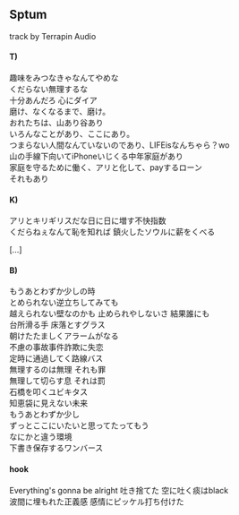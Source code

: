 ## Sptum

track by Terrapin Audio  

#### T)

趣味をみつなきゃなんてやめな  
くだらない無理するな  
十分あんだろ 心にダイア  
磨け、なくなるまで、磨け。  
おれたちは、山あり谷あり  
いろんなことがあり、ここにあり。  
つまらない人間なんていないのであり、LIFEisなんちゃら？wo  
山の手線下向いてiPhoneいじくる中年家庭があり  
家庭を守るために働く、アリと化して、payするローン  
それもあり  


#### K)

アリとキリギリスだな日に日に増す不快指数  
くだらねぇなんて恥を知れば 鎮火したソウルに薪をくべる  

[...]

#### B)

もうあとわずか少しの時  
とめられない逆立ちしてみても  
越えられない壁なのかも 
止められやしないさ 結果誰にも  
台所滑る手 床落とすグラス  
朝けたたましくアラームがなる  
不慮の事故事件詐欺に失恋  
定時に通過してく路線バス  
無理するのは無理 それも罪  
無理して切らす息 それは罰  
石橋を叩くユビキタス  
知恵袋に見えない未来  
もうあとわずか少し  
ずっとここにいたいと思ってたってもう  
なにかと違う環境  
下書き保存するワンバース  


#### hook

Everything's gonna be alright 吐き捨てた 空に吐く痰はblack  
波間に埋もれた正義感  感情にピッケル打ち付けた
